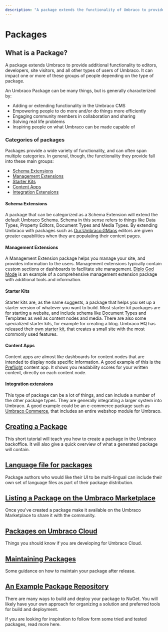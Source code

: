 ```yaml
---
description: "A package extends the functionality of Umbraco to provide additional functionality to editors, developers, site visitors, and all other types of users of Umbraco."
---
```


# Packages

## What is a Package?

A package extends Umbraco to provide additional functionality to editors, developers, site visitors, and all other types of users of Umbraco. It can impact one or more of these groups of people depending on the type of package.

An Umbraco Package can be many things, but is generally characterized by:

- Adding or extending functionality in the Umbraco CMS
- Empowering people to do more and/or do things more efficiently
- Engaging community members in collaboration and sharing
- Solving real life problems
- Inspiring people on what Umbraco can be made capable of

### Categories of packages

Packages provide a wide variety of functionality, and can often span multiple categories. In general, though, the functionality they provide fall into these main groups:

- [Schema Extensions](#schema-extensions)
- [Management Extensions](#management-extensions)
- [Starter Kits](#starter-kits)
- [Content Apps](#content-apps)
- [Integration Extensions](#integration-extensions)

#### Schema Extensions

A package that can be categorized as a Schema Extension will extend the default Umbraco Schema. Schema in this sense refers to things like Data Types, Property Editors, Document Types and Media Types. By extending Umbraco with packages such as [Our.Umbraco.GMaps](https://marketplace.umbraco.com/package/our.umbraco.gmaps) editors are given greater capabilities when they are populating their content pages.

#### Management Extensions

A Management Extension package helps you manage your site, and provides information to the users. Management extensions typically contain custom sections or dashboards to facilitate site management. [Diplo God Mode](https://marketplace.umbraco.com/package/diplo.godmode) is an example of a comprehensive management extension package with additional tools and information.

#### Starter Kits

Starter kits are, as the name suggests, a package that helps you set up a starter version of whatever you want to build. Most starter kit packages are for starting a website, and include schema like Document Types and Templates as well as content nodes and media. There are also some specialized starter kits, for example for creating a blog. Umbraco HQ has released their [own starter kit](https://www.nuget.org/packages/Umbraco.TheStarterKit), that creates a small site with the most commonly used features.

#### Content Apps

Content apps are almost like dashboards for content nodes that are intended to display node specific information. A good example of this is the [Preflight](https://marketplace.umbraco.com/package/preflight.umbraco) content app. It shows you readability scores for your written content, directly on each content node.

#### Integration extensions

This type of package can be a lot of things, and can include a number of the other package types. They are generally integrating a larger system into Umbraco. A good example could be an e-commerce package such as [Umbraco Commerce](https://docs.umbraco.com/umbraco-commerce), that includes an entire webshop module for Umbraco.

## [Creating a Package](creating-a-package.md)

This short tutorial will teach you how to create a package in the Umbraco backoffice. It will also give a quick overview of what a generated package will contain.

## [Language file for packages](language-files-for-packages.md)

Package authors who would like their UI to be multi-lingual can include their own set of language files as part of their package distribution.

## [Listing a Package on the Umbraco Marketplace](listing-on-marketplace.md)

Once you've created a package make it available on the Umbraco Marketplace to share it with the community.

## [Packages on Umbraco Cloud](packages-on-umbraco-cloud.md)

Things you should know if you are developing for Umbraco Cloud.

## [Maintaining Packages](maintaining-packages.md)

Some guidance on how to maintain your package after release.

## [An Example Package Repository](example-package-repository.md)

There are many ways to build and deploy your package to NuGet. You will likely have your own approach for organizing a solution and preferred tools for build and deployment.

If you are looking for inspiration to follow form some tried and tested packages, read more here.
